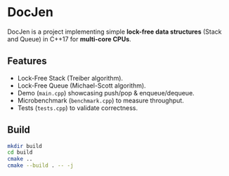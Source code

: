 # DocJen

DocJen is a project implementing simple **lock-free data structures** 
(Stack and Queue) in C++17 for **multi-core CPUs**.

## Features
- Lock-Free Stack (Treiber algorithm).
- Lock-Free Queue (Michael-Scott algorithm).
- Demo (`main.cpp`) showcasing push/pop & enqueue/dequeue.
- Microbenchmark (`benchmark.cpp`) to measure throughput.
- Tests (`tests.cpp`) to validate correctness.



## Build
```bash
mkdir build 
cd build
cmake ..
cmake --build . -- -j
